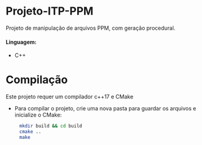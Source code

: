 # Projeto-ITP-PPM
Projeto de manipulação de arquivos PPM, com geração procedural.

#### Linguagem:
- C++

# Compilação
Este projeto requer um compilador c++17 e CMake
 - Para compilar o projeto, crie uma nova pasta para guardar os arquivos e inicialize o CMake:
```bash
     mkdir build && cd build
     cmake ..
     make
